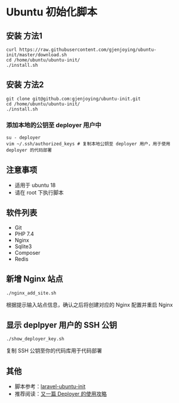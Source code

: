 # Ubuntu 初始化脚本

## 安装 方法1 

```
curl https://raw.githubusercontent.com/gjenjoying/ubuntu-init/master/download.sh
cd /home/ubuntu/ubuntu-init/
./install.sh
```

## 安装 方法2

```
git clone git@github.com:gjenjoying/ubuntu-init.git
cd /home/ubuntu/ubuntu-init/
./install.sh
```


### 添加本地的公钥至 deployer 用户中

```
su - deployer
vim ~/.ssh/authorized_keys # 复制本地公钥至 deployer 用户，用于使用 deployer 的代码部署
```

## 注意事项

* 适用于 ubuntu 18
* 请在 root 下执行脚本

## 软件列表

* Git
* PHP 7.4
* Nginx
* Sqlite3
* Composer
* Redis

## 新增 Nginx 站点

```
./nginx_add_site.sh
```

根据提示输入站点信息，确认之后将创建对应的 Nginx 配置并重启 Nginx

## 显示 deplpyer 用户的 SSH 公钥

```
./show_deployer_key.sh
```

复制 SSH 公钥至你的代码库用于代码部署

## 其他

* 脚本参考：[laravel-ubuntu-init](https://github.com/summerblue/laravel-ubuntu-init)
* 推荐阅读：[又一篇 Deployer 的使用攻略](https://overtrue.me/articles/2018/06/deployer-guide.html)

